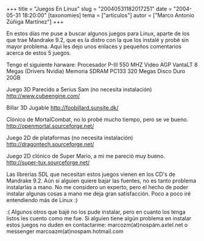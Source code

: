 +++
title = "Juegos En Linux"
slug = "20040531182017251"
date = "2004-05-31 18:20:00"
[taxonomies]
tema = ["articulos"]
autor = ["Marco Antonio Zúñiga Martínez"]
+++

En estos días me puse a buscar algunos juegos para Linux, aparte de los
que trae Mandrake 9.2, que es la distro con la que los instalé y probé
sin mayor problema. Aqui les dejo unos enlaces y pequeños comentarios
acerca de estos 5 juegos.

<!-- more -->
Tengo el siguiente harware: Procesador P-III 550 MHZ Video AGP VantaLT 8
Megas (Drivers Nvidia) Memoria SDRAM PC133 320 Megas Disco Duro 20GB

Juego 3D Parecido a Serius Sam (no necesita instalación)
http://www.cubeengine.com/

Billar 3D Jugable http://foobillard.sunsite.dk/

Clónico de MortalCombat, no lo probé mucho tiempo, pero se ve bueno.
http://openmortal.sourceforge.net/

Juego 2D de plataformas (no necesita instalación)
http://dragontech.sourceforge.net/

Juego 2D clónico de Super Mario, a mi me pareció muy bueno.
http://super-tux.sourceforge.net/

Las librerias SDL que necesitan estos juegos vienen en los CD's de
Mandrake 9.2. Aún si alguien quiere bajar las fuentes, no es tanto
problema instalarlas a mano. No me considero un experto, pero el hecho
de poder instalar algunas cosas a mano me deja gran satisfacción. Poco a
poco iré entendiendo más de Linux :)

:( Algunos otros que bajé no los pude instalar, pero en cuanto los tenga
listos les cuento como me fue. Si alguien tiene algún problema en
instalar estos juegos no duden en contactarme:
marcozm(at)nospám.axtel.net o messenger marcoazm(at)nospam.hotmail.com


